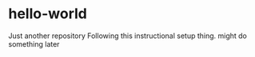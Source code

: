 # hello-world
Just another repository
Following this instructional setup thing. might do something later
